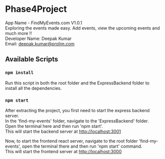 # Phase4Project
App Name - FindMyEvents.com V1.0.1\
Exploring the events made easy. Add events, view the upcoming events and much more !!\
Developer Name: Deepak Kumar\
Email: deepak.kumar@prolim.com

## Available Scripts

### `npm install`

Run this script in both the root folder and the ExpressBackend folder to install all the dependencies.

### `npm start`

After extracting the project, you first need to start the express backend server.<br />
In the 'find-my-events' folder, navigate to the 'ExpressBackend' folder. Open the terminal here and then run 'npm start'.<br />
This will start the backend server at [http://localhost:3001](http://localhost:3001)

Now, to start the frontend react server, navigate to the root folder 'find-my-events', open the terminal there and then run 'npm start' command.<br />
This will start the frontend server at [http://localhost:3000](http://localhost:3000)
